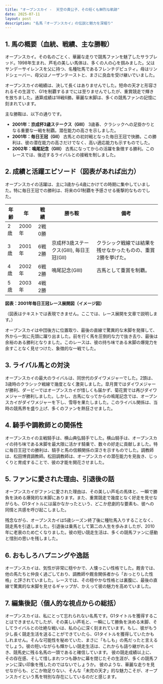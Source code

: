 ```yaml
---
title: "オープンスカイ -  天空の貴公子、その短くも鮮烈な軌跡"
date: 2025-07-11
layout: post
description: "名馬『オープンスカイ』の伝説と魅力を深堀り"
---
```


## 1. 馬の概要（血統、戦績、主な勝鞍）

オープンスカイ。その名のごとく、華麗な走りで競馬ファンを魅了したサラブレッド。1998年生まれ、芦毛の美しい馬体は、多くの人の心を掴みました。父はサンデーサイレンスを父に持つ、名種牡馬であるフレンチデピュティ。母はリンドシェーバー、母父はノーザンテーストと、まさに良血を受け継いでいました。

オープンスカイの戦績は、決して長くはありませんでした。短命の天才と形容されるその生涯で、G1を制覇するまでには至りませんでしたが、重賞競走で輝きを放ちました。通算成績は18戦6勝。華麗な末脚は、多くの競馬ファンの記憶に刻まれています。

主な勝鞍は、以下の通りです。

* **2001年：京成杯3歳ステークス（GIII）**  3歳春、クラシックへの足掛かりとなる重要な一戦を制覇。潜在能力の高さを示しました。
* **2001年：毎日王冠（GII）**  古馬との初対戦となった毎日王冠で快勝。この勝利は、彼の潜在能力の高さだけでなく、高い適応能力も示すものでした。
* **2002年：鳴尾記念（GIII）**  古馬になってからの活躍を象徴する勝利。このレースでは、後述するライバルとの接戦を制しました。


## 2. 成績と活躍エピソード（図表があれば出力）

オープンスカイの活躍は、主に3歳から4歳にかけての時期に集中していました。特に毎日王冠での勝利は、将来のG1制覇を予感させる衝撃的なものでした。

| 年齢 | 年 | 戦績 | 勝ち鞍 | 備考 |
|---|---|---|---|---|
| 2歳 | 2000年 | 2戦0勝 |  |  |
| 3歳 | 2001年 | 6戦2勝 | 京成杯3歳ステークス(GIII), 毎日王冠(GII) |  クラシック戦線では結果を残せなかったものの、重賞2勝を挙げた。 |
| 4歳 | 2002年 | 6戦2勝 | 鳴尾記念(GIII) |  古馬として重賞を制覇。 |
| 5歳 | 2003年 | 4戦2勝 |  |  |


**図表：2001年毎日王冠レース展開図（イメージ図）**

（図表はテキストでは表現できません。ここでは、レース展開を文章で説明します。）

オープンスカイは中団後方に位置取り、最後の直線で驚異的な末脚を発揮して、外から一気に先頭に躍り出ました。前を行く馬を圧倒的な力で抜き去り、最後は余裕のある勝利となりました。このレースは、彼の持ち味である末脚の爆発力を余すことなく見せつけた、象徴的な一戦でした。


## 3. ライバル馬との対決

オープンスカイの最大のライバルは、同世代のダイワメジャーでした。2頭は、3歳時のクラシック戦線で幾度となく激突しました。皐月賞ではダイワメジャーが勝利、ダービーではオープンスカイが惜しくも届かず、菊花賞では再びダイワメジャーが勝利しました。しかし、古馬になってからの鳴尾記念では、オープンスカイがダイワメジャーを下し、雪辱を果たしました。このライバル関係は、当時の競馬界を盛り上げ、多くのファンを熱狂させました。


## 4. 騎手や調教師との関係性

オープンスカイの主戦騎手は、横山典弘騎手でした。横山騎手は、オープンスカイの持ち味である末脚を最大限に活かす騎乗で、数々の好走に貢献しました。特に毎日王冠での勝利は、騎手と馬の信頼関係の深さを示すものでした。調教師は、松田博資調教師。松田調教師は、オープンスカイの潜在能力を見抜き、じっくりと育成することで、彼の才能を開花させました。


## 5. ファンに愛された理由、引退後の話

オープンスカイがファンに愛された理由は、その美しい芦毛の馬体と、一瞬で勝負を決める爆発的な末脚にあります。また、重賞競走で幾度となく好走を見せながらも、G1タイトルには届かなかったという、どこか悲劇的な要素も、彼への同情と共感を呼び起こしました。

残念ながら、オープンスカイは5歳シーズン終了後に種牡馬入りすることなく、競走馬を引退しました。引退後は乗馬として第二の人生を歩みましたが、2010年に老衰のため亡くなりました。彼の短い競走生活は、多くの競馬ファンに感動と惜別の思いを残しました。


## 6. おもしろハプニングや逸話

オープンスカイは、気性が非常に穏やかで、人懐っこい性格でした。厩舎では、他の馬たちと仲良く過ごしており、調教師や厩舎関係者から「おっとりした性格」と評されていました。レースでは、その穏やかな性格とは裏腹に、最後の直線で驚異的な末脚を見せるギャップが、かえって彼の魅力を高めていました。


## 7. 編集後記（個人的な視点からの総括）

オープンスカイは、私にとって忘れられない名馬です。G1タイトルを獲得することはできませんでしたが、その美しい芦毛と、一瞬にして勝負を決める末脚、そしてライバルとの壮絶な戦いは、私の心に深く刻まれています。もし、彼がもう少し長く競走生活を送ることができていたら、G1タイトルを獲得していたかもしれません。そんな可能性を秘めていた、まさに「もしも」の馬だったと言えるでしょう。彼の短いながらも輝かしい競走生活は、これからも語り継がれるべき、競馬史に残る名馬の一頭であると確信しています。  彼の競走成績以上に、その存在感、そして惜しまれつつも静かに幕を閉じたその生涯が、多くの競馬ファンに深い印象を残したのではないでしょうか。  彼のような、華麗な走りを見せながらも、どこか物足りない、そんな「未完の天才」的な魅力こそが、オープンスカイという馬を特別な存在にしているのだと感じます。
